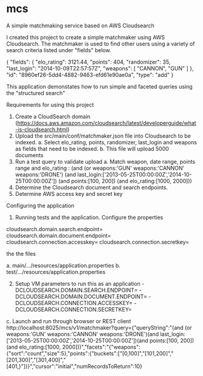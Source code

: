 # mcs
A simple matchmaking service based on AWS Cloudsearch

I created this project to create a simple matchmaker using AWS Cloudsearch. The matchmaker is used to find other users using a variety of search criteria listed under "fields" below.

{
    "fields": {
        "elo_rating": 3121.44,
        "points": 404,
        "randomizer": 35,
        "last_login": "2014-10-09T22:57:57Z",
        "weapons": [
            "CANNON",
            "GUN"
        ]
    },
    "id": "8960ef26-5dd4-4882-9463-efd61e90ae0a",
    "type": "add"
}

This application demonstates how to run simple and faceted queries using the "structured search"

Requirements for using this project

1. Create a CloudSearch domain (https://docs.aws.amazon.com/cloudsearch/latest/developerguide/what-is-cloudsearch.html)
2. Upload the src/main/conf/matchmaker.json file into Cloudsearch to be indexed. 
a. Select elo_rating, points, randomizer, last_login and weapons as fields that need to be indexed.
b. This file will upload 5000 documents
3. Run a test query to validate upload
a. Match weapon, date range, points range and elo_rating : (and (or weapons:'GUN' weapons:'CANNON' weapons:'DRONE') (and last_login:['2013-05-25T00:00:00Z','2014-10-25T00:00:00Z']) (and points:[100, 200]) (and elo_rating:[1000, 2000]))
4. Determine the Cloudsearch document and search endpoints.
5. Determine AWS access key and secret key


Configuring the application
1. Running tests and the application. Configure the properties

cloudsearch.domain.search.endpoint=
cloudsearch.domain.document.endpoint=
cloudsearch.connection.accesskey=
cloudsearch.connection.secretkey=

the the files

a. main/.../resources/application.properties
b. test/.../resources/application.properties

2. Setup VM parameters to run this as an application
-DCLOUDSEARCH.DOMAIN.SEARCH.ENDPOINT=<aws-search-endpoint> -DCLOUDSEARCH.DOMAIN.DOCUMENT.ENDPOINT=<aws-document-endpoint> -DCLOUDSEARCH.CONNECTION.ACCESSKEY=<aws-access-key> -DCLOUDSEARCH.CONNECTION.SECRETKEY=<aws-secret-key>

c. Launch and run through browser or REST client
http://localhost:8025/mcs/v1/matchmaker?query={"queryString":"(and (or weapons:'GUN' weapons:'CANNON' weapons:'DRONE')(and last_login:['2013-05-25T00:00:00Z','2014-10-25T00:00:00Z'])(and points:[100, 200])(and elo_rating:[1000, 2000]))","facets":"{\"weapons\":{\"sort\":\"count\",\"size\":5},\"points\":{\"buckets\":[\"[0,100]\",\"[101,200]\",\"[201,300]\",\"[301,400]\",\"[401,}\"]}}","cursor":"initial","numRecordsToReturn":10}


